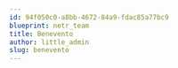 ```yaml
---
id: 94f050c0-a8bb-4672-84a9-fdac85a77bc9
blueprint: netr_team
title: Benevento
author: little_admin
slug: benevento
---
```

